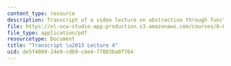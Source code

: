 ```yaml
---
content_type: resource
description: Transcript of a video lecture on abstraction through functions and recursion.
file: https://ol-ocw-studio-app-production.s3.amazonaws.com/courses/6-00-introduction-to-computer-science-and-programming-fall-2008/de5f400924e9cdb9c4e477003ba8f764_6-00F08-L04.pdf
file_type: application/pdf
resourcetype: Document
title: "Transcript \u2013 Lecture 4"
uid: de5f4009-24e9-cdb9-c4e4-77003ba8f764
---
```

